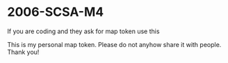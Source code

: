 # 2006-SCSA-M4

If you are coding and they ask for map token use this


This is my personal map token. Please do not anyhow share it with people. Thank you!
